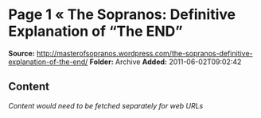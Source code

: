 # Page 1 « The Sopranos: Definitive Explanation of “The END”

**Source:** http://masterofsopranos.wordpress.com/the-sopranos-definitive-explanation-of-the-end/
**Folder:** Archive
**Added:** 2011-06-02T09:02:42




## Content
*Content would need to be fetched separately for web URLs*
